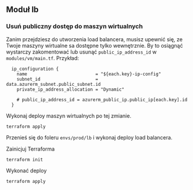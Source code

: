 ## Moduł lb

### Usuń publiczny dostęp do maszyn wirtualnych

Zanim przejdziesz do utworzenia load balancera, musisz upewnić się, ze Twoje maszyny wirtualne sa dostępne tylko wewnętrznie.
By to osiągnąć wystarczy zakomentować lub usunąć `public_ip_address_id` w `modules/vm/main.tf`.
Przykład:
```
  ip_configuration {
    name                          = "${each.key}-ip-config"
    subnet_id                     = data.azurerm_subnet.public_subnet.id
    private_ip_address_allocation = "Dynamic"

    # public_ip_address_id = azurerm_public_ip.public_ip[each.key].id
  }
```
Wykonaj deploy maszyn wirtualnych po tej zmianie.

```
terraform apply
```
Przenieś się do foleru `envs/prod/lb` i wykonaj deploy load balancera.

Zainicjuj Terraforma
```
terraform init
```

Wykonać deploy
```
terraform apply
```
